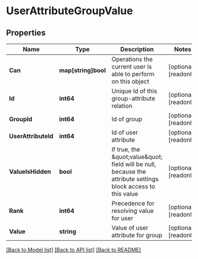 # UserAttributeGroupValue

## Properties

Name | Type | Description | Notes
------------ | ------------- | ------------- | -------------
**Can** | **map[string]bool** | Operations the current user is able to perform on this object | [optional] [readonly] 
**Id** | **int64** | Unique Id of this group-attribute relation | [optional] [readonly] 
**GroupId** | **int64** | Id of group | [optional] [readonly] 
**UserAttributeId** | **int64** | Id of user attribute | [optional] [readonly] 
**ValueIsHidden** | **bool** | If true, the \&quot;value\&quot; field will be null, because the attribute settings block access to this value | [optional] [readonly] 
**Rank** | **int64** | Precedence for resolving value for user | [optional] [readonly] 
**Value** | **string** | Value of user attribute for group | [optional] [readonly] 

[[Back to Model list]](../README.md#documentation-for-models) [[Back to API list]](../README.md#documentation-for-api-endpoints) [[Back to README]](../README.md)


